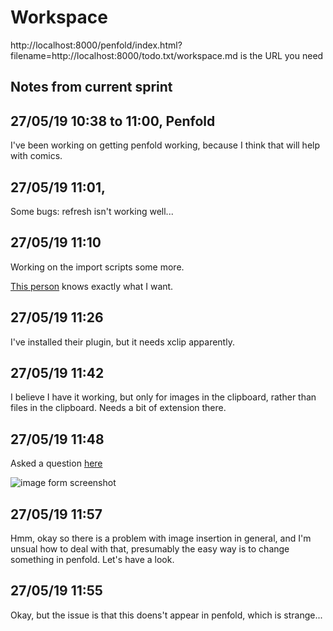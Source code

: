 # Workspace 
http://localhost:8000/penfold/index.html?filename=http://localhost:8000/todo.txt/workspace.md is the URL you need 
##  Notes from current sprint 



## 27/05/19 10:38 to 11:00, Penfold
I've been working on getting penfold working, because I think that will help with comics. 



## 27/05/19 11:01, 
Some bugs: refresh isn't working well...  



## 27/05/19 11:10 
Working on the import scripts some more.  

[This person](https://vi.stackexchange.com/questions/14114/paste-link-to-image-in-clipboard-when-editing-markdown) knows exactly what I want.





## 27/05/19 11:26 
I've installed their plugin, but it needs xclip apparently. 


## 27/05/19 11:42 
I believe I have it working, but only for images in the clipboard, rather than files in the clipboard. Needs a bit of extension there.  

## 27/05/19 11:48 
Asked a question [here](https://vi.stackexchange.com/questions/20121/echo-hasmac-returns-0-but-im-on-a-mac)

![image form screenshot](http://localhost:8000/todo.txt/img/2019-05-27-11:54.png)


## 27/05/19 11:57 
Hmm, okay so there is a problem with image insertion in general, and I'm unsual how to deal with that, presumably the easy way is to change something in penfold. Let's have a look. 


## 27/05/19 11:55 
Okay, but the issue is that this doens't appear in penfold, which is strange... 




